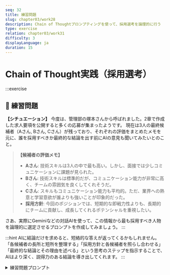 ```yaml
---
seq: 32
title: 練習問題
slug: chapter03/work28
description: Chain of Thoughtプロンプティングを使って、採用選考を論理的に行う
type: exercise
relation: chapter03/work31
difficulty: 3
displayLanguage: ja
duration: 15
---
```


# Chain of Thought実践（採用選考）

:::exercise
## 📝 練習問題

**【シチュエーション】**
今度は、管理部の塚本さんから呼ばれました。2章で作成した求人要項を公開すると多くの応募が集まったようです。
現在は3人の最終候補者（Aさん, Bさん, Cさん）が残っており、それぞれの評価をまとめたメモを元に、誰を採用すべきか最終的な結論を出す前にAIの意見も聞いてみたいとのこと。

> **【候補者の評価メモ】**
> - **Aさん**: 技術スキルは3人の中で最も高い。しかし、面接では少しコミュニケーションに課題が見られた。
> - **Bさん**: 技術スキルは標準的だが、コミュニケーション能力が非常に高く、チームの雰囲気を良くしてくれそうだ。
> - **Cさん**: スキルもコミュニケーション能力も平均的。ただ、業界への熱意と学習意欲が誰よりも強いことが印象的だった。
> - **採用方針**: 今回のポジションでは、短期的な即戦力性よりも、長期的にチームに貢献し、成長してくれるポテンシャルを重視したい。

さあ、実際にGeminiなどの対話AIを使って、この情報から最も採用すべき人物を論理的に選定させるプロンプトを作成してみましょう。
:::

:::hint
AIに結論だけを求めると、短絡的な答えが返ってくるかもしれません。「各候補者の長所と短所を整理する」「採用方針と各候補者を照らし合わせる」「最終的な結論とその理由を述べる」という思考のステップを指示することで、AIはより深く、説得力のある結論を導き出してくれます。
:::

<details>
<summary>練習問題プロンプト</summary>

```markdown
あなたは、経験豊富な採用マネージャーです。
以下の3人の最終候補者の情報と、当社の採用方針を元に、誰を最も採用すべきか、あなたの推薦を報告してください。

# 候補者の評価メモ
- Aさん: 技術スキルは3人の中で最も高い。しかし、面接では少しコミュニケーションに課題が見られた。
- Bさん: 技術スキルは標準的だが、コミュニケーション能力が非常に高く、チームの雰囲気を良くしてくれそうだ。
- Cさん: スキルもコミュニケーション能力も平均的。ただ、業界への熱意と学習意欲が誰よりも強いことが印象的だった。

# 採用方針
今回のポジションでは、短期的な即戦力性よりも、長期的にチームに貢献し、成長してくれるポテンシャルを重視したい。

# 指示
以下のステップで、論理的に考察してください。
1.  まず、各候補者の長所と短所を整理します。
2.  次に、当社の採用方針と各候補者の特性を照らし合わせ、誰が最も方針に合致するかを評価します。
3.  最後に、最終的な結論として、あなたが最も推薦する候補者とその理由を明確に述べてください。

ステップバイステップで考えてください。
```

### AI回答出力例
```markdown
候補者ごとの評価
Aさん:

長所: 3人の中で最高の技術スキルを持っている点。即戦力として、短期的なプロジェクトには貢献度が高いと見込めます。

短所: コミュニケーション能力に課題が見られる点。チームワークを重視する当社の文化に馴染むまでに時間がかかる可能性があります。

Bさん:

長所: 高いコミュニケーション能力と協調性。チームの雰囲気を向上させ、円滑な人間関係を築く上で重要な役割を果たすことが期待できます。

短所: 技術スキルは標準レベル。即戦力としてはAさんに劣ります。

Cさん:

長所: 業界への強い熱意と高い学習意欲。新しいスキルや知識を積極的に吸収し、長期的な成長が見込めます。

短所: 技術スキル、コミュニケーション能力ともに平均的。突出した即戦力性やチームへの即時的な影響力は期待しにくいでしょう。

当社の採用方針との照合
当社の採用方針は、「短期的な即戦力性よりも、長期的にチームに貢献し、成長してくれるポテンシャルを重視する」というものです。この方針に照らし合わせると、各候補者は以下のように評価できます。

Aさん: 即戦力性という点では最も優れていますが、長期的なチームへの貢献という観点ではコミュニケーションの課題が懸念されます。

Bさん: チームへの貢献という点では、コミュニケーション能力の高さから即効性が期待できますが、技術スキルの面で長期的な成長ポテンシャルにやや物足りなさを感じるかもしれません。

Cさん: 技術スキルやコミュニケーション能力は現時点では平均的ですが、業界への熱意と学習意欲は、まさに当社の求める「長期的な成長ポテンシャル」そのものです。現時点のスキル不足は、入社後の自律的な学習と熱意によって十分にカバーされ、将来的には技術力、チームへの貢献度ともに大きく向上する可能性があります。

最終推薦
当社の採用方針である「長期的な成長ポテンシャル」を最も体現しているCさんを強く推薦します。

現時点のスキルは平均的かもしれませんが、Cさんの学習意欲と業界への情熱は、入社後の研修や実務経験を通じて、目覚ましい成長を促す原動力となります。技術スキルやコミュニケーション能力は、経験を積むことで向上させることが可能ですが、内面から湧き出る「熱意」と「意欲」は、後天的に身につけるのが難しい資質です。

長期的な視点に立ったとき、Cさんの持つポテンシャルは、Aさんの現時点での高いスキルや、Bさんのコミュニケーション能力よりも、チームの持続的な成長と発展に最も大きく貢献すると確信しています。

```
</details>

